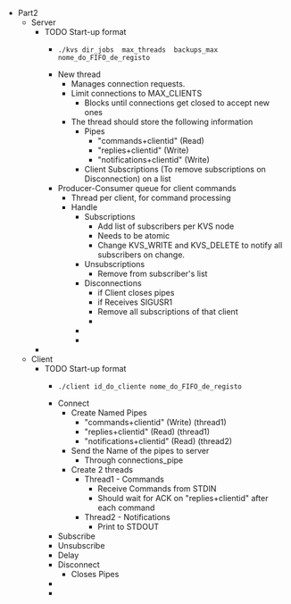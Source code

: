 - Part2
	- Server
		- TODO Start-up format
			- ```shell
			  ./kvs dir_jobs  max_threads  backups_max  nome_do_FIFO_de_registo
			  ```
			- New thread
				- Manages connection requests.
				- Limit connections to MAX_CLIENTS
					- Blocks until connections get closed to accept new ones
				- The thread should store the following information
					- Pipes
						- "commands+clientid" (Read)
						- "replies+clientid" (Write)
						- "notifications+clientid" (Write)
					- Client Subscriptions (To remove subscriptions on Disconnection) on a list
			- Producer-Consumer queue for client commands
				- Thread per client, for command processing
				- Handle
					- Subscriptions
						- Add list of subscribers per KVS node
						- Needs to be atomic
						- Change KVS_WRITE and KVS_DELETE to notify all subscribers on change.
					- Unsubscriptions
						- Remove from subscriber's list
					- Disconnections
						- if Client closes pipes
						- if Receives SIGUSR1
						- Remove all subscriptions of that client
						-
					-
					-
		-
	- Client
		- TODO Start-up format
			- ```shell
			  ./client id_do_cliente nome_do_FIFO_de_registo
			  ```
			- Connect
				- Create Named Pipes
					- "commands+clientid" (Write) (thread1)
					- "replies+clientid" (Read) (thread1)
					- "notifications+clientid" (Read) (thread2)
				- Send the Name of the pipes to server
					- Through connections_pipe
				- Create 2 threads
					- Thread1 - Commands
						- Receive Commands from STDIN
						- Should wait for ACK on "replies+clientid" after each command
					- Thread2 - Notifications
						- Print to STDOUT
			- Subscribe
			- Unsubscribe
			- Delay
			- Disconnect
				- Closes Pipes
			-
			-